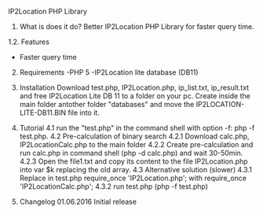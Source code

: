 IP2Location PHP Library

1. What is does it do?
Better IP2Location PHP Library for faster query time.

1.2. Features
- Faster query time

2. Requirements
-PHP 5
-IP2Location lite database (DB11)

3. Installation
Download test.php, IP2Location.php, ip_list.txt, ip_result.txt and free IP2Location Lite DB 11 to a folder on your pc. 
Create inside the main folder antother folder "databases" and move the IP2LOCATION-LITE-DB11.BIN file into it. 

4. Tutorial
4.1 run the "test.php" in the command shell with option -f: php -f test.php.
4.2 Pre-calculation of binary search
4.2.1 Download calc.php, IP2LocationCalc.php to the main folder
4.2.2 Create pre-calculation and run calc.php in command shell (php -d calc.php) and wait 30-50min. 
4.2.3 Open the file1.txt and copy its content to the file IP2Location.php into var $k replacing the old array.
4.3 Alternative solution (slower)
4.3.1 Replace in test.php require_once 'IP2Location.php'; with require_once 'IP2LocationCalc.php';
4.3.2 run test.php (php -f test.php)

6. Changelog
01.06.2016 Initial release
